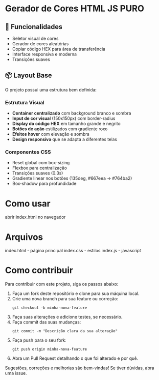 # Gerador de Cores HTML JS PURO

## 🎨 Funcionalidades

- Seletor visual de cores
- Gerador de cores aleatórias
- Copiar código HEX para área de transferência
- Interface responsiva e moderna
- Transições suaves

## 📦 Layout Base

O projeto possui uma estrutura bem definida:

### Estrutura Visual
- **Container centralizado** com background branco e sombra
- **Input de cor visual** (150x150px) com border-radius
- **Display do código HEX** em tamanho grande e negrito
- **Botões de ação** estilizados com gradiente roxo
- **Efeitos hover** com elevação e sombra
- **Design responsivo** que se adapta a diferentes telas

### Componentes CSS
- Reset global com box-sizing
- Flexbox para centralização
- Transições suaves (0.3s)
- Gradiente linear nos botões (135deg, #667eea -> #764ba2)
- Box-shadow para profundidade

# Como usar
abrir index.html no navegador

# Arquivos
index.html - página principal
index.css - estilos
index.js - javascript

# Como contribuir 
Para contribuir com este projeto, siga os passos abaixo:

1. Faça um fork deste repositório e clone para sua máquina local.
2. Crie uma nova branch para sua feature ou correção:
   ```
   git checkout -b minha-nova-feature
   ```
3. Faça suas alterações e adicione testes, se necessário.
4. Faça commit das suas mudanças:
   ```
   git commit -m "Descrição clara da sua alteração"
   ```
5. Faça push para o seu fork:
   ```
   git push origin minha-nova-feature
   ```
6. Abra um Pull Request detalhando o que foi alterado e por quê.

Sugestões, correções e melhorias são bem-vindas! Se tiver dúvidas, abra uma issue.
